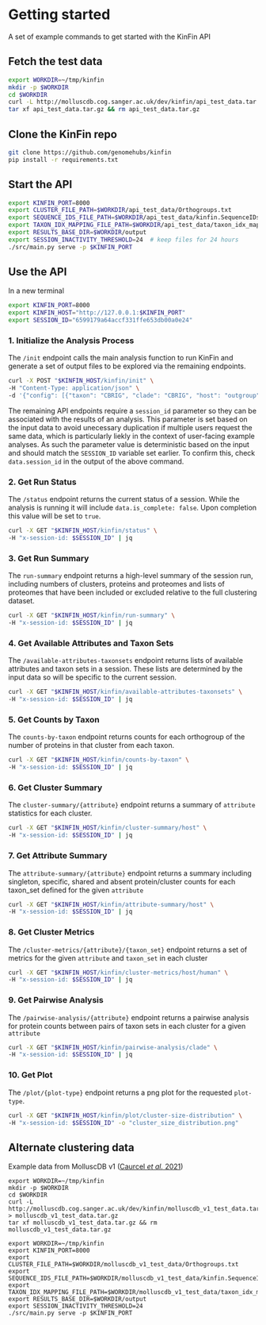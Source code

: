 # Getting started

A set of example commands to get started with the KinFin API

## Fetch the test data

```bash
export WORKDIR=~/tmp/kinfin
mkdir -p $WORKDIR
cd $WORKDIR
curl -L http://molluscdb.cog.sanger.ac.uk/dev/kinfin/api_test_data.tar.gz > api_test_data.tar.gz
tar xf api_test_data.tar.gz && rm api_test_data.tar.gz
```

## Clone the KinFin repo

```bash
git clone https://github.com/genomehubs/kinfin
pip install -r requirements.txt
```

## Start the API
```bash
export KINFIN_PORT=8000
export CLUSTER_FILE_PATH=$WORKDIR/api_test_data/Orthogroups.txt
export SEQUENCE_IDS_FILE_PATH=$WORKDIR/api_test_data/kinfin.SequenceIDs.txt
export TAXON_IDX_MAPPING_FILE_PATH=$WORKDIR/api_test_data/taxon_idx_mapping.json
export RESULTS_BASE_DIR=$WORKDIR/output
export SESSION_INACTIVITY_THRESHOLD=24  # keep files for 24 hours
./src/main.py serve -p $KINFIN_PORT
```


## Use the API

In a new terminal

```bash
export KINFIN_PORT=8000
export KINFIN_HOST="http://127.0.0.1:$KINFIN_PORT"
export SESSION_ID="6599179a64accf331ffe653db00a0e24"
```

### 1. Initialize the Analysis Process

The `/init` endpoint calls the main analysis function to run KinFin and generate a set of output files to be explored via the remaining endpoints.

```bash
curl -X POST "$KINFIN_HOST/kinfin/init" \
-H "Content-Type: application/json" \
-d '{"config": [{"taxon": "CBRIG", "clade": "CBRIG", "host": "outgroup"}, {"taxon": "DMEDI", "clade": "DMEDI", "host": "human"}, {"taxon": "LSIGM", "clade": "n16", "host": "other"}, {"taxon": "AVITE", "clade": "n16", "host": "other"}, {"taxon": "CELEG", "clade": "CELEG", "host": "outgroup"}, {"taxon": "EELAP", "clade": "n16", "host": "other"}, {"taxon": "OOCHE2", "clade": "OOCHE2", "host": "other"}, {"taxon": "OFLEX", "clade": "n11", "host": "other"}, {"taxon": "LOA2", "clade": "n15", "host": "human"}, {"taxon": "SLABI", "clade": "SLABI", "host": "other"}, {"taxon": "BMALA", "clade": "n15", "host": "human"}, {"taxon": "DIMMI", "clade": "n11", "host": "other"}, {"taxon": "WBANC2", "clade": "n15", "host": "human"}, {"taxon": "TCALL", "clade": "TCALL", "host": "other"}, {"taxon": "OOCHE1", "clade": "n11", "host": "other"}, {"taxon": "BPAHA", "clade": "n15", "host": "other"}, {"taxon": "OVOLV", "clade": "n11", "host": "human"}, {"taxon": "WBANC1", "clade": "WBANC1", "host": "human"}, {"taxon": "LOA1", "clade": "LOA1", "host": "human"}]}' | jq
```

The remaining API endpoints require a `session_id` parameter so they can be associated with the results of an analysis. This parameter is set based on the input data to avoid unecessary duplication if multiple users request the same data, which is particularly liekly in the context of user-facing example analyses. As such the parameter value is deterministic based on the input and should match the `SESSION_ID` variable set earlier. To confirm this, check `data.session_id` in the output of the above command.

### 2. Get Run Status

The `/status` endpoint returns the current status of a session. While the analysis is running it will include `data.is_complete: false`. Upon completion this value will be set to `true`.

```bash
curl -X GET "$KINFIN_HOST/kinfin/status" \
-H "x-session-id: $SESSION_ID" | jq
```

### 3. Get Run Summary

The `run-summary` endpoint returns a high-level summary of the session run, including numbers of clusters, proteins and proteomes and lists of proteomes that have been included or excluded relative to the full clustering dataset.

```bash
curl -X GET "$KINFIN_HOST/kinfin/run-summary" \
-H "x-session-id: $SESSION_ID" | jq
```

### 4. Get Available Attributes and Taxon Sets

The `/available-attributes-taxonsets` endpoint returns lists of available attributes and taxon sets in a session. These lists are determined by the input data so will be specific to the current session.

```bash
curl -X GET "$KINFIN_HOST/kinfin/available-attributes-taxonsets" \
-H "x-session-id: $SESSION_ID" | jq
```

### 5. Get Counts by Taxon

The `counts-by-taxon` endpoint returns counts for each orthogroup of the number of proteins in that cluster from each taxon.

```bash
curl -X GET "$KINFIN_HOST/kinfin/counts-by-taxon" \
-H "x-session-id: $SESSION_ID" | jq
```

### 6. Get Cluster Summary

The `cluster-summary/{attribute}` endpoint returns a summary of `attribute` statistics for each cluster.

```bash
curl -X GET "$KINFIN_HOST/kinfin/cluster-summary/host" \
-H "x-session-id: $SESSION_ID" | jq
```

### 7. Get Attribute Summary

The `attribute-summary/{attribute}` endpoint returns a summary including singleton, specific, shared and absent protein/cluster counts for each taxon_set defined for the given `attribute`

```bash
curl -X GET "$KINFIN_HOST/kinfin/attribute-summary/host" \
-H "x-session-id: $SESSION_ID" | jq
```

### 8. Get Cluster Metrics

The `/cluster-metrics/{attribute}/{taxon_set}` endpoint returns a set of metrics for the given `attribute` and `taxon_set` in each cluster

```bash
curl -X GET "$KINFIN_HOST/kinfin/cluster-metrics/host/human" \
-H "x-session-id: $SESSION_ID" | jq
```

### 9. Get Pairwise Analysis

The `/pairwise-analysis/{attribute}` endpoint returns a pairwise analysis for protein counts between pairs of taxon sets in each cluster for a given `attribute`

```bash
curl -X GET "$KINFIN_HOST/kinfin/pairwise-analysis/clade" \
-H "x-session-id: $SESSION_ID" | jq
```

### 10. Get Plot

The `/plot/{plot-type}` endpoint returns a png plot for the requested `plot-type`.

```bash
curl -X GET "$KINFIN_HOST/kinfin/plot/cluster-size-distribution" \
-H "x-session-id: $SESSION_ID" -o "cluster_size_distribution.png"
```

## Alternate clustering data

Example data from MolluscDB v1 ([Caurcel _et al._ 2021](https://doi.org/10.1098/rstb.2020.0157))

```
export WORKDIR=~/tmp/kinfin
mkdir -p $WORKDIR
cd $WORKDIR
curl -L http://molluscdb.cog.sanger.ac.uk/dev/kinfin/molluscdb_v1_test_data.tar.gz > molluscdb_v1_test_data.tar.gz
tar xf molluscdb_v1_test_data.tar.gz && rm molluscdb_v1_test_data.tar.gz
```

```
export WORKDIR=~/tmp/kinfin
export KINFIN_PORT=8000
export CLUSTER_FILE_PATH=$WORKDIR/molluscdb_v1_test_data/Orthogroups.txt
export SEQUENCE_IDS_FILE_PATH=$WORKDIR/molluscdb_v1_test_data/kinfin.SequenceIDs.txt
export TAXON_IDX_MAPPING_FILE_PATH=$WORKDIR/molluscdb_v1_test_data/taxon_idx_mapping.json
export RESULTS_BASE_DIR=$WORKDIR/output
export SESSION_INACTIVITY_THRESHOLD=24
./src/main.py serve -p $KINFIN_PORT
```